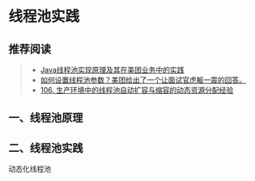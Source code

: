 # 线程池实践



## 推荐阅读

> - [Java线程池实现原理及其在美团业务中的实践](https://tech.meituan.com/2020/04/02/java-pooling-pratice-in-meituan.html)
> - [如何设置线程池参数？美团给出了一个让面试官虎躯一震的回答。](https://www.cnblogs.com/thisiswhy/p/12690630.html)
> - [106. 生产环境中的线程池自动扩容与缩容的动态资源分配经验](https://zq99299.github.io/note-book/cache-pdp/hystrix/106.html#%E9%85%8D%E7%BD%AE-withmaximumsize-%E6%97%A0%E6%95%88%E8%A7%A3%E5%86%B3)



## 一、线程池原理







## 二、线程池实践

动态化线程池









